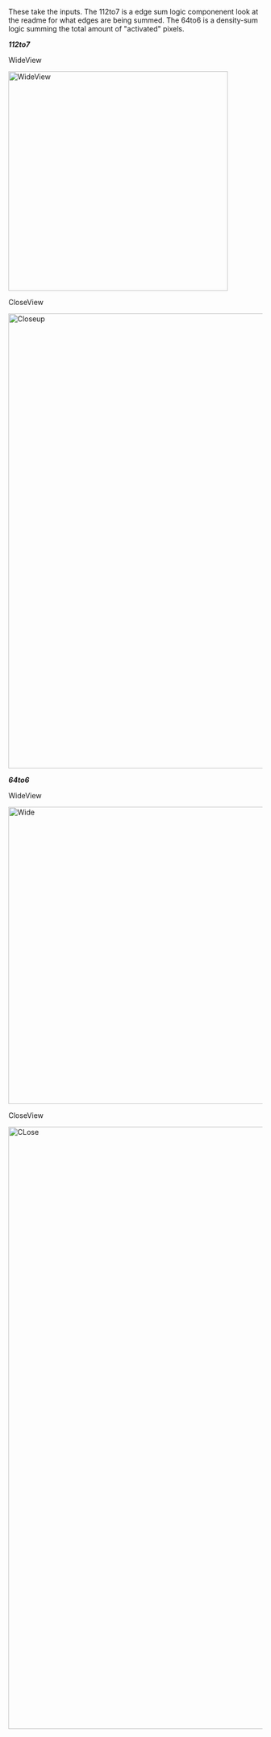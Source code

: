 These take the inputs. The 112to7 is a edge sum logic componenent look at the readme for what edges are being summed. The 64to6 is a density-sum logic summing the total amount of "activated" pixels.

***112to7***

WideView

<img width="435" alt="WideView" src="https://github.com/user-attachments/assets/59446200-81eb-4296-9f6c-378effd2d297" />

CloseView

<img width="902" alt="Closeup" src="https://github.com/user-attachments/assets/750e83ea-bd6f-42db-91fe-5331ca90db10" />

***64to6***

WideView

<img width="589" alt="Wide" src="https://github.com/user-attachments/assets/fd8c47d5-aa94-41d6-a4ec-07bd9b26576f" />

CloseView

<img width="1194" alt="CLose" src="https://github.com/user-attachments/assets/d0fffce3-b762-46f8-995a-b29d05881bc9" />
